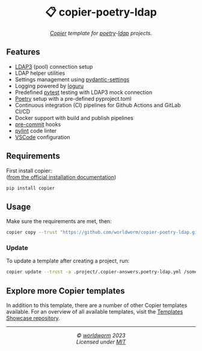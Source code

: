 <h1 align="center">📋 copier-poetry-ldap</h1>
<p align="center">
  <i><a href="https://github.com/copier-org/copier">Copier</a> template for <a href="https://github.com/python-poetry/poetry">poetry</a>-<a href="https://github.com/cannatag/ldap3">ldap</a> projects.</i>
</p>


<!-- Place https://shields.io/ badges here -->




## Features
- [LDAP3](https://github.com/cannatag/ldap3) (pool) connection setup
- LDAP helper utilities
- Settings management using [pydantic-settings](https://github.com/pydantic/pydantic-settings)
- Logging powered by [loguru](https://github.com/Delgan/loguru)
- Predefined [pytest](https://github.com/pytest-dev/pytest/) testing with LDAP3 mock connection
- [Poetry](https://github.com/python-poetry/poetry) setup with a pre-defined pyproject.toml
- Continuous integration (CI) pipelines for Github Actions and GitLab CI/CD
- Docker support with build and publish pipelines
- [pre-commit](https://github.com/pre-commit/pre-commit) hooks
- [pylint](https://github.com/pylint-dev/pylint) code linter
- [VSCode](https://github.com/microsoft/vscode) configuration


## Requirements
First install copier:<br>
([from the official installation documentation](https://copier.readthedocs.io/en/stable/#installation))
```bash
pip install copier
```


## Usage

Make sure the requirements are met, then:
```bash
copier copy --trust "https://github.com/worldworm/copier-poetry-ldap.git" /new/project/path
```

### Update
To update a template after creating a project, run:
```bash
copier update --trust -a .project/.copier-answers.poetry-ldap.yml /some/project/path
```

## Explore more Copier templates
In addition to this template, there are a number of other Copier templates available. For an overview of all available templates, visit the [Templates Showcase repository](https://github.com/worldworm/copier-showcase).

---
<p align="center">
  <i>© <a href="https://github.com/worldworm">worldworm</a> 2023</i><br>
  <i>Licensed under <a href="https://github.com/worldworm/copier-poetry-ldap/blob/main/LICENSE">MIT</a></i><br>
</p>
